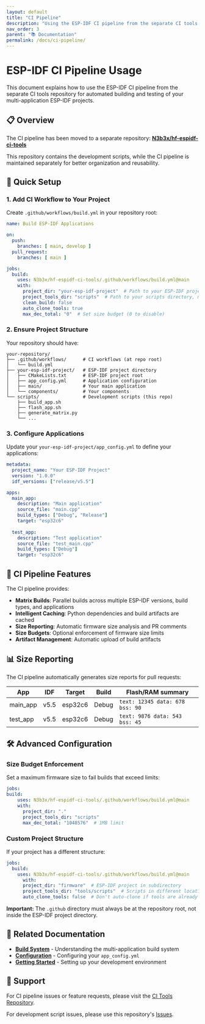 ```yaml
---
layout: default
title: "CI Pipeline"
description: "Using the ESP-IDF CI pipeline from the separate CI tools repository"
nav_order: 3
parent: "📚 Documentation"
permalink: /docs/ci-pipeline/
---
```


# ESP-IDF CI Pipeline Usage

This document explains how to use the ESP-IDF CI pipeline from the separate CI tools repository for automated building and testing of your multi-application ESP-IDF projects.

## 📋 **Overview**

The CI pipeline has been moved to a separate repository: **[N3b3x/hf-espidf-ci-tools](https://github.com/N3b3x/hf-espidf-ci-tools)**

This repository contains the development scripts, while the CI pipeline is maintained separately for better organization and reusability.

## 🚀 **Quick Setup**

### 1. Add CI Workflow to Your Project

Create `.github/workflows/build.yml` in your repository root:

```yaml
name: Build ESP-IDF Applications

on:
  push:
    branches: [ main, develop ]
  pull_request:
    branches: [ main ]

jobs:
  build:
    uses: N3b3x/hf-espidf-ci-tools/.github/workflows/build.yml@main
    with:
      project_dir: "your-esp-idf-project"  # Path to your ESP-IDF project directory
      project_tools_dir: "scripts"  # Path to your scripts directory, maybe [your-esp-idf-project/scripts] or...
      clean_build: false
      auto_clone_tools: true
      max_dec_total: "0"  # Set size budget (0 to disable)
```

### 2. Ensure Project Structure

Your repository should have:
```
your-repository/
├── .github/workflows/      # CI workflows (at repo root)
│   └── build.yml
├── your-esp-idf-project/   # ESP-IDF project directory
│   ├── CMakeLists.txt      # ESP-IDF project root
│   ├── app_config.yml      # Application configuration
│   ├── main/               # Your main application
│   └── components/         # Your components
└── scripts/                # Development scripts (this repo)
    ├── build_app.sh
    ├── flash_app.sh
    ├── generate_matrix.py
    └── ...
```

### 3. Configure Applications

Update your `your-esp-idf-project/app_config.yml` to define your applications:

```yaml
metadata:
  project_name: "Your ESP-IDF Project"
  version: "1.0.0"
  idf_versions: ["release/v5.5"]

apps:
  main_app:
    description: "Main application"
    source_file: "main.cpp"
    build_types: ["Debug", "Release"]
    target: "esp32c6"
  
  test_app:
    description: "Test application"
    source_file: "test_main.cpp"
    build_types: ["Debug"]
    target: "esp32c6"
```

## 🔧 **CI Pipeline Features**

The CI pipeline provides:

- **Matrix Builds**: Parallel builds across multiple ESP-IDF versions, build types, and applications
- **Intelligent Caching**: Python dependencies and build artifacts are cached
- **Size Reporting**: Automatic firmware size analysis and PR comments
- **Size Budgets**: Optional enforcement of firmware size limits
- **Artifact Management**: Automatic upload of build artifacts

## 📊 **Size Reporting**

The CI pipeline automatically generates size reports for pull requests:

| App | IDF | Target | Build | Flash/RAM summary |
|-----|-----|--------|-------|-------------------|
| main_app | v5.5 | esp32c6 | Debug | `text: 12345 data: 678 bss: 90` |
| test_app | v5.5 | esp32c6 | Debug | `text: 9876 data: 543 bss: 45` |

## 🛠️ **Advanced Configuration**

### Size Budget Enforcement

Set a maximum firmware size to fail builds that exceed limits:

```yaml
jobs:
build:
    uses: N3b3x/hf-espidf-ci-tools/.github/workflows/build.yml@main
    with:
      project_dir: "."
      project_tools_dir: "scripts"
      max_dec_total: "1048576"  # 1MB limit
```

### Custom Project Structure

If your project has a different structure:

```yaml
jobs:
  build:
    uses: N3b3x/hf-espidf-ci-tools/.github/workflows/build.yml@main
      with:
      project_dir: "firmware"  # ESP-IDF project in subdirectory
      project_tools_dir: "tools/scripts"  # Scripts in different location
      auto_clone_tools: false  # Don't auto-clone if tools are already present
```

**Important:** The `.github` directory must always be at the repository root, not inside the ESP-IDF project directory.

## 🔗 **Related Documentation**

- **[Build System](/docs/build-system/)** - Understanding the multi-application build system
- **[Configuration](/docs/configuration/)** - Configuring your `app_config.yml`
- **[Getting Started](/docs/getting-started/)** - Setting up your development environment

## 🤝 **Support**

For CI pipeline issues or feature requests, please visit the [CI Tools Repository](https://github.com/N3b3x/hf-espidf-ci-tools/issues).

For development script issues, please use this repository's [Issues](https://github.com/n3b3x/hf-espidf-project-tools/issues).